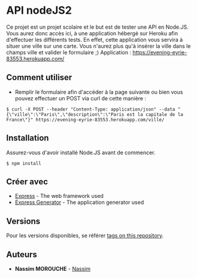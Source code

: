 # API nodeJS2

Ce projet est un projet scolaire et le but est de tester une API en Node.JS.
Vous aurez donc accès ici, à une application hébergé sur Heroku afin d'effectuer les différents tests.
En effet, cette application vous servira à situer une ville sur une carte. Vous n'aurez plus qu'à insérer la ville dans le champs ville et valider le formulaire ;)
Application : https://evening-eyrie-83553.herokuapp.com/

## Comment utiliser

* Remplir le formulaire afin d'accéder à la page suivante ou bien vous pouvez effectuer un POST via curl de cette manière :
```
$ curl -X POST --header "Content-Type: application/json" --data "{\"ville\":\"Paris\",\"description\":\"Paris est la capitale de la France\"}" https://evening-eyrie-83553.herokuapp.com/ville/
```

## Installation

Assurez-vous d'avoir installé Node.JS avant de commencer.

```
$ npm install
```

## Créer avec

* [Express](https://expressjs.com/en/api.html) - The web framework used
* [Express Generator](https://expressjs.com/fr/starter/generator.html) - The application generator used

## Versions

Pour les versions disponibles, se référer [tags on this repository](https://github.com/nmorouche/nodeJS1/tags). 

## Auteurs

* **Nassim MOROUCHE** - [Nassim](https://github.com/nmorouche)
